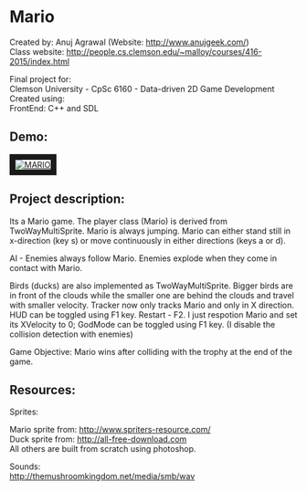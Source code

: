# Mario
Created by: Anuj Agrawal (Website: http://www.anujgeek.com/)
<br>
Class website: http://people.cs.clemson.edu/~malloy/courses/416-2015/index.html

Final project for:
<br>
Clemson University - CpSc 6160 - Data-driven 2D Game Development
<br>
Created using:
<br>
FrontEnd: C++ and SDL

## Demo:

<a href="http://www.youtube.com/watch?feature=player_embedded&v=X5NrcF2mrLo" target="_blank"><img src="http://img.youtube.com/vi/X5NrcF2mrLo/0.jpg" alt="MARIO" border="10"/></a>

## Project description:

Its a Mario game. The player class (Mario) is derived from TwoWayMultiSprite.
Mario is always jumping. Mario can either stand still in x-direction (key s)
or move continuously in either directions (keys a or d).

AI - Enemies always follow Mario.
Enemies explode when they come in contact with Mario.

Birds (ducks) are also implemented as TwoWayMultiSprite. Bigger birds are in front
of the clouds while the smaller one are behind the clouds and travel with smaller velocity.
Tracker now only tracks Mario and only in X direction.
HUD can be toggled using F1 key.
Restart - F2. I just respotion Mario and set its XVelocity to 0;
GodMode can be toggled using F1 key. (I disable the collision detection with enemies)

Game Objective:
Mario wins after colliding with the trophy at the end of the game.


## Resources:

Sprites:

Mario sprite from: http://www.spriters-resource.com/
<br>
Duck sprite from: http://all-free-download.com
<br>
All others are built from scratch using photoshop.


Sounds:
<br>
http://themushroomkingdom.net/media/smb/wav
